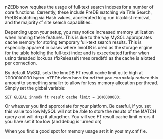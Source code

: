 nZEDb now requires the usage of full-text search indexes for a number of core functions.  Currently, these include PreDB matching via Title Search, PreDB matching via Hash values, accelerated long run blacklist removal, and the majority of site search capabilities.

Depending upon your setup, you may notice increased memory utilization when running these features.  This is due to the way MySQL appropriates cache memory for storing temporary full-text search results.  This is especially apparent in cases where InnoDB is used as the storage engine for the table holding the full-text index and is exacerbated further when using threaded lookups (fixReleaseNames predbft) as the cache is allotted per connection.

By default MySQL sets the InnoDB FT result cache limit quite high at 2000000000 bytes.  nZEDb devs have found that you can safely reduce this amount to something smaller to allow for less memory allocation per thread.  Simply set the global variable:

`SET GLOBAL innodb_ft_result_cache_limit = 1000000000;`

Or whatever you find appropriate for your platform.  Be careful, if you set this value too low MySQL will not be able to store the results of the MATCH query and will drop it altogether.  You will see FT result cache limit errors if you have set it too low (and debug is turned on).

When you find a good spot for memory usage set it in your my.cnf file.